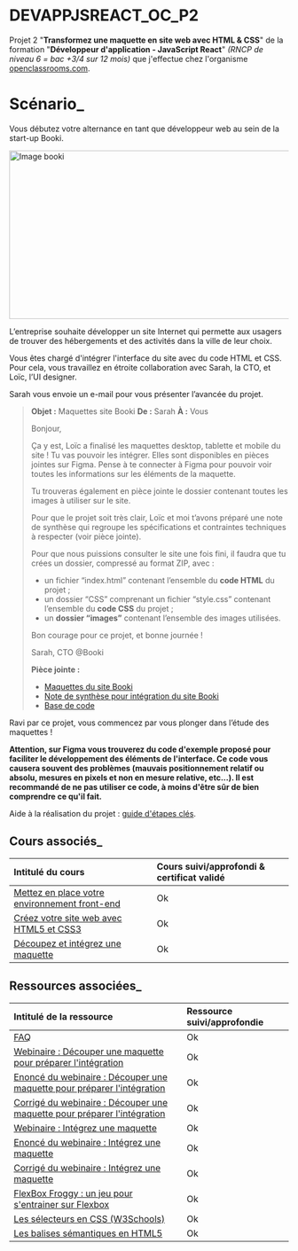 # DEVAPPJSREACT_OC_P2
Projet 2 "**Transformez une maquette en site web avec HTML & CSS**" de la formation "**Développeur d'application - JavaScript React**" *(RNCP de niveau 6 = bac +3/4 sur 12 mois)* que j'effectue chez l'organisme [openclassrooms.com](https://openclassrooms.com/fr/).

# Scénario_

Vous débutez votre alternance en tant que développeur web au sein de la start-up Booki.

<img alt="Image booki" src="https://user.oc-static.com/upload/2022/06/20/16557256333819_FR_1155_P3_Banner-Booki.png" width="768" height="304" />

L’entreprise souhaite développer un site Internet qui permette aux usagers de trouver des hébergements et des activités dans la ville de leur choix.

Vous êtes chargé d'intégrer l'interface du site avec du code HTML et CSS. Pour cela, vous travaillez en étroite collaboration avec Sarah, la CTO, et Loïc, l’UI designer. 

Sarah vous envoie un e-mail pour vous présenter l’avancée du projet.

> **Objet :** Maquettes site Booki
> **De :** Sarah
> **À :** Vous
>
> Bonjour,
> 
> Ça y est, Loïc a finalisé les maquettes desktop, tablette et mobile du site ! Tu vas pouvoir les intégrer. Elles sont disponibles en pièces jointes sur Figma. Pense à te connecter à Figma pour pouvoir voir toutes les informations sur les éléments de la maquette.
> 
> Tu trouveras également en pièce jointe le dossier contenant toutes les images à utiliser sur le site.
> 
> Pour que le projet soit très clair, Loïc et moi t’avons préparé une note de synthèse qui regroupe les spécifications et contraintes techniques à respecter (voir pièce jointe).
>
> Pour que nous puissions consulter le site une fois fini, il faudra que tu crées un dossier, compressé au format ZIP, avec :
> 
> * un fichier “index.html” contenant l’ensemble du **code HTML** du projet ;
> * un dossier “CSS” comprenant un fichier “style.css” contenant l’ensemble du **code CSS** du projet ;
> * un **dossier “images”** contenant l’ensemble des images utilisées.
> 
> Bon courage pour ce projet, et bonne journée !
> 
> Sarah, CTO @Booki
> 
> **Pièce jointe :**
> 
> * [Maquettes du site Booki](https://www.figma.com/file/r9YJyUkpVdrxzBBKGH7reY/Maquettes-Booki-(desktop%2C-mobile%2C-tablette)?type=design&node-id=3-0&t=Bjx2ljUODDHb7MBi-0)   
> * [Note de synthèse pour intégration du site Booki](https://course.oc-static.com/projects/D%C3%A9veloppeur+Web/IW_P3+HTML+CSS+Booki/IW+%3A+React+Booki+-+Note+de+synthese.pdf)   
> * [Base de code](https://github.com/OpenClassrooms-Student-Center/booki-starter-code)

Ravi par ce projet, vous commencez par vous plonger dans l’étude des maquettes ! 

**Attention, sur Figma vous trouverez du code d'exemple proposé pour faciliter le développement des éléments de l'interface. Ce code vous causera souvent des problèmes (mauvais positionnement relatif ou absolu, mesures en pixels et non en mesure relative, etc...). Il est recommandé de ne pas utiliser ce code, à moins d'être sûr de bien comprendre ce qu'il fait.**

Aide à la réalisation du projet : [guide d'étapes clés](https://course.oc-static.com/projects/D%C3%A9veloppeur+Web/IW_P4+Animations+CSS+Ohmyfood/Guide+d%E2%80%99e%CC%81tapes+cle%CC%81s+%E2%80%93+Ame%CC%81liorez+l'interface+d'un+site+mobile+avec+des+animations+CSS.pdf).

## Cours associés_

|Intitulé du cours|Cours suivi/approfondi & certificat validé|
| :------------ | :------------ |
|[Mettez en place votre environnement front-end](https://openclassrooms.com/fr/courses/6943241-mettez-en-place-votre-environnement-front-end)|Ok|
|[Créez votre site web avec HTML5 et CSS3](https://openclassrooms.com/fr/courses/1603881-creez-votre-site-web-avec-html5-et-css3)|Ok|
|[Découpez et intégrez une maquette](https://openclassrooms.com/fr/courses/3504431-decoupez-et-integrez-une-maquette)|Ok|

## Ressources associées_

|Intitulé de la ressource|Ressource suivi/approfondie|
| :------------ | :------------ |
|[FAQ](https://openclassrooms.notion.site/FAQ-Projet-2-3911e1106e4f40329c890bba25bf21c2)|Ok|
|[Webinaire : Découper une maquette pour préparer l'intégration](https://app.livestorm.co/openclassrooms-1/decouper-une-maquette-pour-preparer-lintegration?type=detailed)|Ok|
|[Enoncé du webinaire : Découper une maquette pour préparer l'intégration](https://s3-eu-west-1.amazonaws.com/course.oc-static.com/projects/Webinars/Code/DW_P2_decouper_maquette_May_2021/Webinaire_DW_P2_decouper_maquette+ennonce.pdf)|Ok|
|[Corrigé du webinaire : Découper une maquette pour préparer l'intégration](https://s3-eu-west-1.amazonaws.com/course.oc-static.com/projects/Webinars/Code/DW_P2_decouper_maquette_May_2021/Webinaire_DW_P2_decouper_maquette+corrige.jpg)|Ok|
|[Webinaire : Intégrez une maquette](https://app.livestorm.co/openclassrooms-1/replay-integrez-une-maquette-responsive-grace-aux-media-querie/)|Ok|
|[Enoncé du webinaire : Intégrez une maquette](https://s3.eu-west-1.amazonaws.com/course.oc-static.com/projects/DWJ_P2/Webinaire+P2-P3+Dev+Web+-+Inte%CC%81grez+une+maquette+responsive.pdf)|Ok|
|[Corrigé du webinaire : Intégrez une maquette](https://s3-eu-west-1.amazonaws.com/course.oc-static.com/projects/Challenge_DW_P2/Correction_code_html.zip)|Ok|
|[FlexBox Froggy : un jeu pour s'entrainer sur Flexbox](https://flexboxfroggy.com/#fr)|Ok|
|[Les sélecteurs en CSS (W3Schools)](https://www.w3schools.com/cssref/css_selectors.php)|Ok|
|[Les balises sémantiques en HTML5](https://ronan-hello.fr/series/html/balises-semantiques-html)|Ok|
